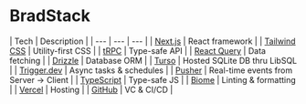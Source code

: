 # BradStack

| Tech | Description |
| --- | --- | --- |
| [Next.js](https://nextjs.org/) | React framework |
| [Tailwind CSS](https://tailwindcss.com/) | Utility-first CSS |
| [tRPC](https://trpc.io/) | Type-safe API |
| [React Query](https://react-query.tanstack.com/) | Data fetching |
| [Drizzle](https://orm.drizzle.team/) | Database ORM |
| [Turso](https://turso.tech/) | Hosted SQLite DB thru LibSQL |
| [Trigger.dev](https://trigger.dev/) | Async tasks & schedules |
| [Pusher](https://pusher.com/) | Real-time events from Server -> Client |
| [TypeScript](https://www.typescriptlang.org/) | Type-safe JS |
| [Biome](https://biomejs.dev/) | Linting & formatting |
| [Vercel](https://vercel.com/) | Hosting |
| [GitHub](https://github.com/) | VC & CI/CD |
